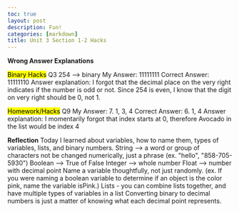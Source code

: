 ```yaml
---
toc: true
layout: post
description: Fun!
categories: [markdown]
title: Unit 3 Section 1-2 Hacks 
---
```


**Wrong Answer Explanations**

<mark>Binary Hacks</mark>
Q3 254 --> binary 
My Answer: 11111111
Correct Answer: 11111110
Answer explanation: I forgot that the decimal place on the very right indicates if the number is odd or not. Since 254 is even, I know that the digit on very right should be 0, not 1. 

<mark>Homework/Hacks</mark>
Q9 
My Answer: 7. 1, 3, 4
Correct Answer: 6. 1, 4
Answer explanation: I momentarily forgot that index starts at 0, therefore Avocado in the list would be index 4 

**Reflection**
Today I learned about variables, how to name them, types of variables, lists, and binary numbers. 
String --> a word or group of characters not be changed numerically, just a phrase (ex. "hello", "858-705-5930")
Boolean --> True of False
Integer --> whole number 
Float --> number with decimal point 
Name a variable thoughtfully, not just randomly. (ex. If you were naming a boolean variable to determine if an object is the color pink, name the variable isPink.)
Lists - you can combine lists together, and have multiple types of variables in a list
Converting binary to decimal numbers is just a matter of knowing what each decimal point represents. 
